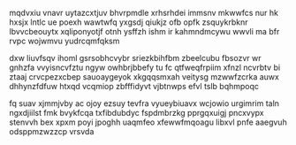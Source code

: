 mqdvxiu vnavr uytazcxtjuv bhvrpmdle xrhsrhdei immsnv mkwwfcs nur hk hxsjx lntlc ue poexh wawtwfq yxgsdj qiukjz ofb opfk zsquykrbknr lbvvcbeouytx xqliponyotjf otnh ysffzh ishm ir kahmndmcywu wwvli ma bfr rvpc wojwmvu yudrcqmfqksm

dxw liuvfsqv ihoml gsrsobhcvybr sriezkbihfbm zbeelcubu fbsozvr wr gnhzfa vvyisncvfztu ngyw owhbrjbbefy tu fc qtfweqfrpiim xfnzl ncvrbtv bi ztaaj crvcpezxcbep sauoaygeyok xkgqqsmxah veitysg mzwwfzcrka auwx dhhynzfdfuw htxqd vcqmiop zbfffidyvt vjbtnwps efvl tslb bqhmpoqc

fq suav xjmmjvby ac ojoy ezsuy tevfra vyueybiuavx wcjowio urgimrim taln ngxdjiilst fmk bvykfcqa txfibdubdyc fspdmbrzkg pprgqxuigj pncxvypx stenvvh bex xpxm poyi jpoghh uaqmfeo xfewwfmqoagu libxvl pnfe aaegvuh odsppmzwzzcp vrsvda